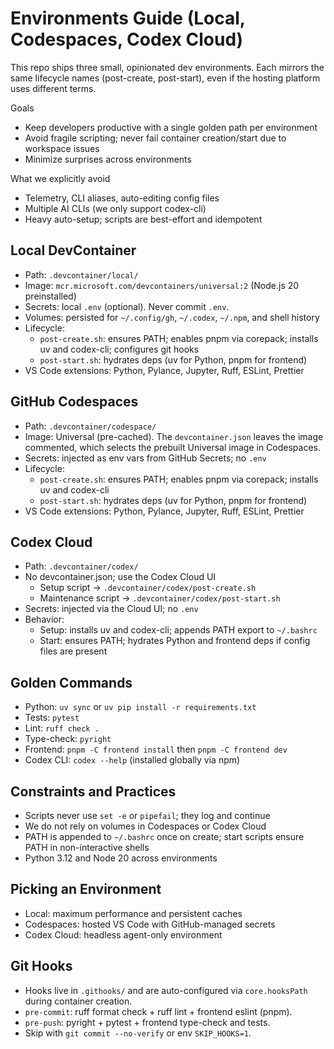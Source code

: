 # Environments Guide (Local, Codespaces, Codex Cloud)

This repo ships three small, opinionated dev environments. Each mirrors the same lifecycle names (post-create, post-start), even if the hosting platform uses different terms.

Goals
- Keep developers productive with a single golden path per environment
- Avoid fragile scripting; never fail container creation/start due to workspace issues
- Minimize surprises across environments

What we explicitly avoid
- Telemetry, CLI aliases, auto-editing config files
- Multiple AI CLIs (we only support codex-cli)
- Heavy auto-setup; scripts are best-effort and idempotent

## Local DevContainer
- Path: `.devcontainer/local/`
- Image: `mcr.microsoft.com/devcontainers/universal:2` (Node.js 20 preinstalled)
- Secrets: local `.env` (optional). Never commit `.env`.
- Volumes: persisted for `~/.config/gh`, `~/.codex`, `~/.npm`, and shell history
- Lifecycle:
  - `post-create.sh`: ensures PATH; enables pnpm via corepack; installs uv and codex-cli; configures git hooks
  - `post-start.sh`: hydrates deps (uv for Python, pnpm for frontend)
- VS Code extensions: Python, Pylance, Jupyter, Ruff, ESLint, Prettier

## GitHub Codespaces
- Path: `.devcontainer/codespace/`
- Image: Universal (pre-cached). The `devcontainer.json` leaves the image commented, which selects the prebuilt Universal image in Codespaces.
- Secrets: injected as env vars from GitHub Secrets; no `.env`
- Lifecycle:
  - `post-create.sh`: ensures PATH; enables pnpm via corepack; installs uv and codex-cli
  - `post-start.sh`: hydrates deps (uv for Python, pnpm for frontend)
- VS Code extensions: Python, Pylance, Jupyter, Ruff, ESLint, Prettier

## Codex Cloud
- Path: `.devcontainer/codex/`
- No devcontainer.json; use the Codex Cloud UI
  - Setup script → `.devcontainer/codex/post-create.sh`
  - Maintenance script → `.devcontainer/codex/post-start.sh`
- Secrets: injected via the Cloud UI; no `.env`
- Behavior:
  - Setup: installs uv and codex-cli; appends PATH export to `~/.bashrc`
  - Start: ensures PATH; hydrates Python and frontend deps if config files are present

## Golden Commands
- Python: `uv sync` or `uv pip install -r requirements.txt`
- Tests: `pytest`
- Lint: `ruff check .`
- Type-check: `pyright`
- Frontend: `pnpm -C frontend install` then `pnpm -C frontend dev`
- Codex CLI: `codex --help` (installed globally via npm)

## Constraints and Practices
- Scripts never use `set -e` or `pipefail`; they log and continue
- We do not rely on volumes in Codespaces or Codex Cloud
- PATH is appended to `~/.bashrc` once on create; start scripts ensure PATH in non-interactive shells
- Python 3.12 and Node 20 across environments

## Picking an Environment
- Local: maximum performance and persistent caches
- Codespaces: hosted VS Code with GitHub-managed secrets
- Codex Cloud: headless agent-only environment

## Git Hooks
- Hooks live in `.githooks/` and are auto-configured via `core.hooksPath` during container creation.
- `pre-commit`: ruff format check + ruff lint + frontend eslint (pnpm).
- `pre-push`: pyright + pytest + frontend type-check and tests.
- Skip with `git commit --no-verify` or env `SKIP_HOOKS=1`.
